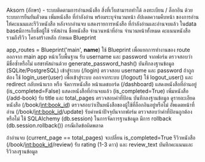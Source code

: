 Aksorn (อักษร) - ระบบติดตามการอ่านหนังสือ
สิ่งที่เว็บสามารถทำได้
ลงทะเบียน / ล็อกอิน ด้วยระบบการยืนยันตัวตน
เพิ่มหนังสือ ที่กำลังอ่าน พร้อมระบุจำนวนหน้า
อัปเดตความคืบหน้า ของการอ่าน
ให้คะแนนและรีวิวหนังสือ หลังจากอ่านจบ
แสดงรายการหนังสือ ที่กำลังอ่านและอ่านจบแล้ว
ในdata baseมีการเก็บชื่อผู้ใช้ รหัสผ่าน ชื่อหนังสือ จำนวนหน้าที่อ่าน จำนวนหน้าทั้งหมด คะแนนหนังสือ รวมถึงรีวิว
โครงสร้างหลัก
กำหนด Blueprint

app_routes = Blueprint('main', __name__)
ใช้ Blueprint เพื่อแยกการทำงานของ route ออกจาก main app
หน้าเว็บพื้นฐาน
รับ username และ password จากฟอร์ม
ตรวจสอบว่ามีชื่อซ้ำหรือไม่
แฮชรหัสผ่านด้วย generate_password_hash()
บันทึกลงฐานข้อมูล (SQLite/PostgreSQL)
เข้าสู่ระบบ (/login)
ตรวจสอบ username และ password
ถ้าถูกต้อง ใช้ login_user(user) เพื่อเข้าสู่ระบบ
ออกจากระบบ (/logout)
ใช้ logout_user() และ redirect กลับหน้าแรก หรือ จัดการหนังสือ
หน้าแดชบอร์ด (/dashboard)
แสดงหนังสือที่อ่านอยู่ (is_completed=False)
แสดงหนังสือที่อ่านจบแล้ว (is_completed=True)
เพิ่มหนังสือ (/add-book)
รับ title และ total_pages
ตรวจสอบค่าที่ป้อน
บันทึกลงฐานข้อมูล
ดูรายละเอียดหนังสือ (/book/<int:book_id>)
ตรวจสอบว่าเป็นหนังสือของผู้ใช้ที่ล็อกอินอยู่หรือไม่
อัพเดตหน้าที่อ่าน (/book/<int:book_id>/update)
รับค่าหน้าปัจจุบันจากฟอร์ม
ตรวจสอบว่าค่าที่ป้อนถูกต้องหรือไม่
ใช้ SQLAlchemy (db.session) ในการจัดการฐานข้อมูล
มีการ rollback (db.session.rollback()) กรณีเกิดข้อผิดพลาด

ถ้าอ่านจบ (current_page == total_pages) จะเปลี่ยน is_completed=True
รีวิวหนังสือ (/book/<int:book_id>/review)
รับ rating (1-3 ดาว) และ review_text
บันทึกคะแนนและรีวิวลงฐานข้อมูล
